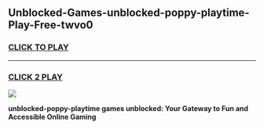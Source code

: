 
## Unblocked-Games-unblocked-poppy-playtime-Play-Free-twvo0
<h3>
<a href="https://premium76.site?title=unblocked-poppy-playtime&ref=24M">CLICK TO PLAY</a></h3>
<hr>

<h3>
<a href="https://premium76.site?title=unblocked-poppy-playtime&ref=24M">CLICK 2 PLAY</a>
  
</h3>

<a href="https://premium76.site?title=unblocked-poppy-playtime&ref=24M"><img src="https://clearcache.store/games.png"></a>


**unblocked-poppy-playtime games unblocked: Your Gateway to Fun and Accessible Online Gaming**
